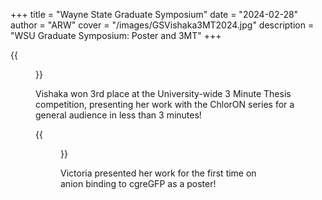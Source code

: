 +++
title = "Wayne State Graduate Symposium"
date = "2024-02-28"
author = "ARW"
cover = "/images/GSVishaka3MT2024.jpg"
description = "WSU Graduate Symposium: Poster and 3MT"
+++

{{<figure src="/images/GSVishaka3MT2024.jpg" position="center" style="border-radius: 6px;" >}}

Vishaka won 3rd place at the University-wide 3 Minute Thesis competition, presenting her work with the ChlorON series for a general audience in less than 3 minutes!

{{<figure src="/images/GSVictoriaPoster2024.jpg" position="center" style="border-radius: 6px;" >}}

Victoria presented her work for the first time on anion binding to cgreGFP as a poster!
